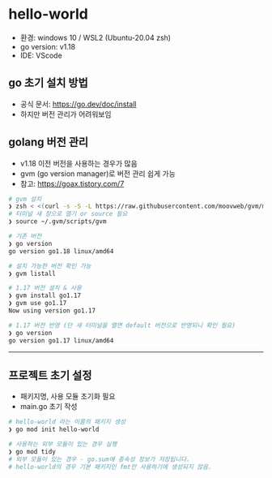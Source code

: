 # hello-world

- 환경: windows 10 / WSL2 (Ubuntu-20.04 zsh)
- go version: v1.18
- IDE: VScode

## go 초기 설치 방법
- 공식 문서: https://go.dev/doc/install 
- 하지만 버전 관리가 어려워보임

## golang 버전 관리

- v1.18 이전 버전을 사용하는 경우가 많음
- gvm (go version manager)로 버전 관리 쉽게 가능
- 참고: https://goax.tistory.com/7

```bash
# gvm 설치
❯ zsh < <(curl -s -S -L https://raw.githubusercontent.com/moovweb/gvm/master/binscripts/gvm-installer)
# 터미널 새 창으로 열기 or source 필요
❯ source ~/.gvm/scripts/gvm

# 기존 버전
❯ go version
go version go1.18 linux/amd64

# 설치 가능한 버전 확인 가능
❯ gvm listall

# 1.17 버전 설치 & 사용
❯ gvm install go1.17
❯ gvm use go1.17
Now using version go1.17

# 1.17 버전 반영 (단 새 터미널을 열면 default 버전으로 반영되니 확인 필요)
❯ go version
go version go1.17 linux/amd64
```

---

## 프로젝트 초기 설정

- 패키지명, 사용 모듈 초기화 필요
- main.go 초기 작성

```bash
# hello-world 라는 이름의 패키지 생성
❯ go mod init hello-world

# 사용하는 외부 모듈이 있는 경우 실행
❯ go mod tidy
# 외부 모듈이 있는 경우 - go.sum에 종속성 정보가 저장됩니다.
# hello-world의 경우 기본 패키지인 fmt만 사용하기에 생성되지 않음.
```
